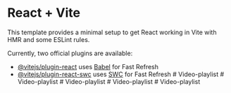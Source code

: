 # React + Vite

This template provides a minimal setup to get React working in Vite with HMR and some ESLint rules.

Currently, two official plugins are available:

- [@vitejs/plugin-react](https://github.com/vitejs/vite-plugin-react/blob/main/packages/plugin-react/README.md) uses [Babel](https://babeljs.io/) for Fast Refresh
- [@vitejs/plugin-react-swc](https://github.com/vitejs/vite-plugin-react-swc) uses [SWC](https://swc.rs/) for Fast Refresh
#   V i d e o - p l a y l i s t  
 #   V i d e o - p l a y l i s t  
 #   V i d e o - p l a y l i s t  
 #   V i d e o - p l a y l i s t  
 #   V i d e o - p l a y l i s t  
 
